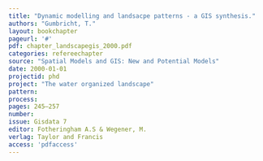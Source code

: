 ```yaml
---
title: "Dynamic modelling and landsacpe patterns - a GIS synthesis."
authors: "Gumbricht, T."
layout: bookchapter
pageurl: '#'
pdf: chapter_landscapegis_2000.pdf
categories: refereechapter
source: "Spatial Models and GIS: New and Potential Models"
date: 2000-01-01
projectid: phd
project: "The water organized landscape"
pattern:
process:
pages: 245–257
number:
issue: Gisdata 7
editor: Fotheringham A.S & Wegener, M.
verlag: Taylor and Francis
access: 'pdfaccess'
---
```

